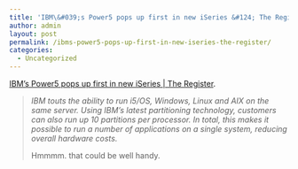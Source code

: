 ```yaml
---
title: 'IBM\&#039;s Power5 pops up first in new iSeries &#124; The Register'
author: admin
layout: post
permalink: /ibms-power5-pops-up-first-in-new-iseries-the-register/
categories:
  - Uncategorized
---
```

[IBM&#8217;s Power5 pops up first in new iSeries | The Register][1].  


> *IBM touts the ability to run i5/OS, Windows, Linux and AIX on the same server. Using IBM&#8217;s latest partitioning technology, customers can also run up 10 partitions per processor. In total, this makes it possible to run a number of applications on a single system, reducing overall hardware costs.*</p>
Hmmmm. that could be well handy.

 [1]: http://www.theregister.co.uk/2004/05/04/ibm_power5_iseries/